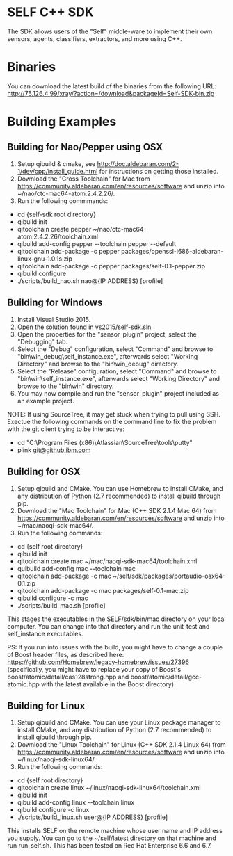 # SELF C++ SDK

The SDK allows users of the "Self" middle-ware to implement their own sensors, agents, classifiers, extractors, and more using C++.

# Binaries
You can download the latest build of the binaries from the following URL:
http://75.126.4.99/xray/?action=/download&packageId=Self-SDK-bin.zip

# Building Examples

## Building for Nao/Pepper using OSX

1. Setup qibuild & cmake, see http://doc.aldebaran.com/2-1/dev/cpp/install_guide.html for instructions on getting those installed.
2. Download the "Cross Toolchain" for Mac from https://community.aldebaran.com/en/resources/software and unzip into ~/nao/ctc-mac64-atom.2.4.2.26/.
3. Run the following commmands:
  * cd {self-sdk root directory}
  * qibuild init
  * qitoolchain create pepper ~/nao/ctc-mac64-atom.2.4.2.26/toolchain.xml
  * qibuild add-config pepper --toolchain pepper --default
  * qitoolchain add-package -c pepper packages/openssl-i686-aldebaran-linux-gnu-1.0.1s.zip
  * qitoolchain add-package -c pepper packages/self-0.1-pepper.zip
  * qibuild configure 
  * ./scripts/build_nao.sh nao@{IP ADDRESS} [profile]

## Building for Windows

1. Install Visual Studio 2015.
2. Open the solution found in vs2015/self-sdk.sln
3. Open the properties for the "sensor_plugin" project, select the "Debugging" tab.
4. Select the "Debug" configuration, select "Command" and browse to "bin\win_debug\self_instance.exe", afterwards select "Working Directory" and browse to the "bin\win_debug\" directory.
5. Select the "Release" configuration, select "Command" and browse to "bin\win\self_instance.exe", afterwards select "Working Directory" and browse to the "bin\win" directory.
6. You may now compile and run the "sensor_plugin" project included as an example project.
 
NOTE: If using SourceTree, it may get stuck when trying to pull using SSH. Exectue the following commands on the command line to fix the problem with the git client trying to be interactive:
* cd "C:\Program Files (x86)\Atlassian\SourceTree\tools\putty"
* plink git@github.ibm.com

## Building for OSX
1. Setup qibuild and CMake. You can use Homebrew to install CMake, and any distribution of Python (2.7 recommended) to install qibuild through pip.
2. Download the "Mac Toolchain" for Mac (C++ SDK 2.1.4 Mac 64) from https://community.aldebaran.com/en/resources/software and unzip into ~/mac/naoqi-sdk-mac64/.
3. Run the following commands:
  * cd {self root directory}
  * qibuild init  
  * qitoolchain create mac ~/mac/naoqi-sdk-mac64/toolchain.xml
  * quibuild add-config mac --toolchain mac
  * qitoolchain add-package -c mac ~/self/sdk/packages/portaudio-osx64-0.1.zip 
  * qitoolchain add-package -c mac packages/self-0.1-mac.zip
  * qibuild configure -c mac
  * ./scripts/build_mac.sh [profile]

This stages the executables in the SELF/sdk/bin/mac directory on your local computer. You can change into that directory and run the unit_test and self_instance executables.

PS: If you run into issues with the build, you might have to change a couple of Boost header files, as described here: https://github.com/Homebrew/legacy-homebrew/issues/27396 (specifically, you might have to replace your copy of Boost's boost/atomic/detail/cas128strong.hpp and boost/atomic/detail/gcc-atomic.hpp with the latest available in the Boost directory)

## Building for Linux
1. Setup qibuild and CMake. You can use your Linux package manager to install CMake, and any distribution of Python (2.7 recommended) to install qibuild through pip.
2. Download the "Linux Toolchain" for Linux (C++ SDK 2.1.4 Linux 64) from https://community.aldebaran.com/en/resources/software and unzip into ~/linux/naoqi-sdk-linux64/.
3. Run the following commands:
  * cd {self root directory}
  * qitoolchain create linux ~/linux/naoqi-sdk-linux64/toolchain.xml
  * qibuild init
  * qibuild add-config linux --toolchain linux
  * qibuild configure -c linux
  * ./scripts/build_linux.sh user@{IP ADDRESS} [profile]

This installs SELF on the remote machine whose user name and IP address you supply. You can go to the ~/self/latest directory on that machine and run run_self.sh. This has been tested on Red Hat Enterprise 6.6 and 6.7.
